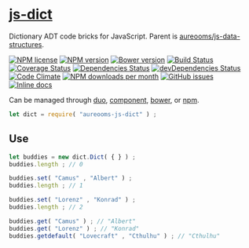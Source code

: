 [js-dict](http://aureooms.github.io/js-dict)
==

Dictionary ADT code bricks for JavaScript. Parent is
[aureooms/js-data-structures](https://github.com/aureooms/js-data-structures).

[![NPM license](http://img.shields.io/npm/l/aureooms-js-dict.svg?style=flat)](https://raw.githubusercontent.com/aureooms/js-dict/master/LICENSE)
[![NPM version](http://img.shields.io/npm/v/aureooms-js-dict.svg?style=flat)](https://www.npmjs.org/package/aureooms-js-dict)
[![Bower version](http://img.shields.io/bower/v/aureooms-js-dict.svg?style=flat)](http://bower.io/search/?q=aureooms-js-dict)
[![Build Status](http://img.shields.io/travis/aureooms/js-dict.svg?style=flat)](https://travis-ci.org/aureooms/js-dict)
[![Coverage Status](http://img.shields.io/coveralls/aureooms/js-dict.svg?style=flat)](https://coveralls.io/r/aureooms/js-dict)
[![Dependencies Status](http://img.shields.io/david/aureooms/js-dict.svg?style=flat)](https://david-dm.org/aureooms/js-dict#info=dependencies)
[![devDependencies Status](http://img.shields.io/david/dev/aureooms/js-dict.svg?style=flat)](https://david-dm.org/aureooms/js-dict#info=devDependencies)
[![Code Climate](http://img.shields.io/codeclimate/github/aureooms/js-dict.svg?style=flat)](https://codeclimate.com/github/aureooms/js-dict)
[![NPM downloads per month](http://img.shields.io/npm/dm/aureooms-js-dict.svg?style=flat)](https://www.npmjs.org/package/aureooms-js-dict)
[![GitHub issues](http://img.shields.io/github/issues/aureooms/js-dict.svg?style=flat)](https://github.com/aureooms/js-dict/issues)
[![Inline docs](http://inch-ci.org/github/aureooms/js-dict.svg?branch=master&style=shields)](http://inch-ci.org/github/aureooms/js-dict)

Can be managed through [duo](https://github.com/duojs/duo),
[component](https://github.com/componentjs/component),
[bower](https://github.com/bower/bower), or
[npm](https://github.com/npm/npm).

```js
let dict = require( "aureooms-js-dict" ) ;
```

## Use

```js
let buddies = new dict.Dict( { } ) ;
buddies.length ; // 0

buddies.set( "Camus" , "Albert" ) ;
buddies.length ; // 1

buddies.set( "Lorenz" , "Konrad" ) ;
buddies.length ; // 2

buddies.get( "Camus" ) ; // "Albert"
buddies.get( "Lorenz" ) ; // "Konrad"
buddies.getdefault( "Lovecraft" , "Cthulhu" ) ; // "Cthulhu"
```
